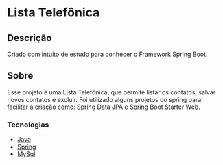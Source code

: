 # Lista Telefônica
## Descrição
Criado com intuito de estudo para conhecer o Framework Spring Boot. 
## Sobre
Esse projeto é uma Lista Telefônica, que permite listar os contatos, salvar novos contatos e excluir.
Foi utilizado alguns projetos do spring para facilitar a criação como: Spring Data JPA e Spring Boot Starter Web.  

### Tecnologias 
- [Java](https://www.java.com/pt-BR/)
- [Spring](https://spring.io/)
- [MySql](https://www.mysql.com/)
